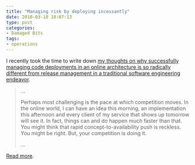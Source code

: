 ```yaml
---
title: "Managing risk by deploying incessantly"
date: 2010-03-18 18:07:13
type: post
categories:
- Damaged Bits
tags:
- operations
---
```


<p>I recently took the time to write down <a href="https://omniti.com/seeds/online-application-deployment-reducing-risk">my thoughts on why successfully managing code deployments in an online architecture is so radically different from release management in a traditional software engineering endeavor</a>.</p>  <blockquote> <p>...</p> <p> Perhaps most challenging is the pace at which competition moves. In the online world, I can have an idea this morning, an implementation this afternoon and every client of my service that shows up tomorrow will see it. In fact, things can and do happen much faster than that. You might think that rapid concept-to-availability push is reckless. You might be right. But, your competition is doing it. </p> <p>...</p> </blockquote>  <p><a href="https://omniti.com/seeds/online-application-deployment-reducing-risk">Read more</a>.</p>
